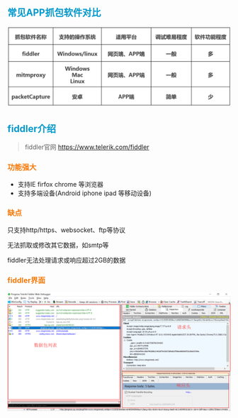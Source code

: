 ## <font color="#0099CC">常见APP抓包软件对比</font>

<img src="../media/images/image-20200116133030993.png" alt="image-20200116133030993" style="zoom: 50%;" />

## <font color="#0099CC">fiddler介绍</font>

> fiddler官网 https://www.telerik.com/fiddler

### <font color="#F77A0B">功能强大</font>

- 支持IE firfox chrome 等浏览器
- 支持多端设备(Android iphone ipad 等移动设备)

### <font color="#F77A0B">缺点</font>

只支持http/https、websocket、ftp等协议

无法抓取或修改其它数据，如smtp等

fiddler无法处理请求或响应超过2GB的数据

### <font color="#F77A0B">fiddler界面</font>

![image-20200116211537276](../media/images/image-20200116211537276.png)





















